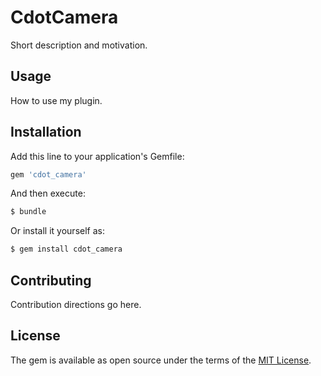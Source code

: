 # CdotCamera
Short description and motivation.

## Usage
How to use my plugin.

## Installation
Add this line to your application's Gemfile:

```ruby
gem 'cdot_camera'
```

And then execute:
```bash
$ bundle
```

Or install it yourself as:
```bash
$ gem install cdot_camera
```

## Contributing
Contribution directions go here.

## License
The gem is available as open source under the terms of the [MIT License](http://opensource.org/licenses/MIT).

